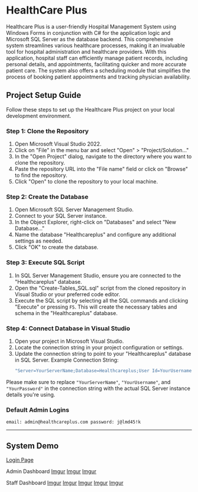 # HealthCare Plus

Healthcare Plus is a user-friendly Hospital Management System using Windows Forms in conjunction with C# for the application logic and Microsoft SQL Server as the database backend. This comprehensive system streamlines various healthcare processes, making it an invaluable tool for hospital administration and healthcare providers. With this application, hospital staff can efficiently manage patient records, including personal details, and appointments, facilitating quicker and more accurate patient care. The system also offers a scheduling module that simplifies the process of booking patient appointments and tracking physician availability.

## Project Setup Guide

Follow these steps to set up the Healthcare Plus project on your local development environment.

### Step 1: Clone the Repository

1. Open Microsoft Visual Studio 2022.
2. Click on "File" in the menu bar and select "Open" > "Project/Solution..."
3. In the "Open Project" dialog, navigate to the directory where you want to clone the repository.
4. Paste the repository URL into the "File name" field or click on "Browse" to find the repository.
5. Click "Open" to clone the repository to your local machine.

### Step 2: Create the Database

1. Open Microsoft SQL Server Management Studio.
2. Connect to your SQL Server instance.
3. In the Object Explorer, right-click on "Databases" and select "New Database..."
4. Name the database "Healthcareplus" and configure any additional settings as needed.
5. Click "OK" to create the database.

### Step 3: Execute SQL Script

1. In SQL Server Management Studio, ensure you are connected to the "Healthcareplus" database.
2. Open the "Create-Tables_SQL.sql" script from the cloned repository in Visual Studio or your preferred code editor.
3. Execute the SQL script by selecting all the SQL commands and clicking "Execute" or pressing `F5`. This will create the necessary tables and schema in the "Healthcareplus" database.

### Step 4: Connect Database in Visual Studio

1. Open your project in Microsoft Visual Studio.
2. Locate the connection string in your project configuration or settings.
3. Update the connection string to point to your "Healthcareplus" database in SQL Server.
   Example Connection String:
   ```csharp
   "Server=YourServerName;Database=Healthcareplus;User Id=YourUsername;Password=YourPassword;"

Please make sure to replace `"YourServerName"`, `"YourUsername"`, and `"YourPassword"` in the connection string with the actual SQL Server instance details you're using.

### Default Admin Logins
`email: admin@healthcareplus.com
password: j@lmd45!k`

---

## System Demo

[Login Page](https://i.imgur.com/TgHIJH2.png)

Admin Dashboard
[Imgur](https://i.imgur.com/uJMJ0on.png)
[Imgur](https://i.imgur.com/lxiXsn6.png)
[Imgur](https://i.imgur.com/fvMEBYO.png)

Staff Dashboard
[Imgur](https://i.imgur.com/OwGTsM7.png)
[Imgur](https://i.imgur.com/D6RJNxl.png)
[Imgur](https://i.imgur.com/NLWz7Nb.png)
[Imgur](https://i.imgur.com/WTpglVE.png)
[Imgur](https://i.imgur.com/7BcaraH.png)
